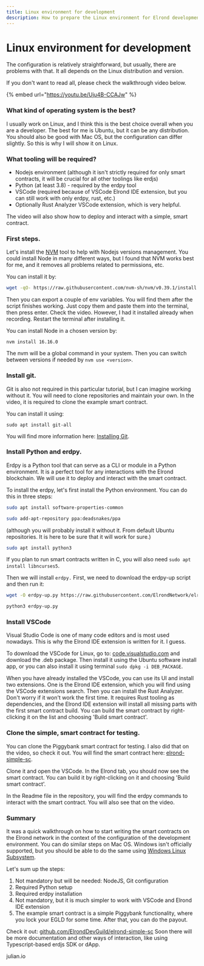 ```yaml
---
title: Linux environment for development
description: How to prepare the Linux environment for Elrond development
---
```


# Linux environment for development

The configuration is relatively straightforward, but usually, there are problems with that. It all depends on the Linux distribution and version.

If you don't want to read all, please check the walkthrough video below.

{% embed url="https://youtu.be/Uju4B-CCAJw" %}

### What kind of operating system is the best?

I usually work on Linux, and I think this is the best choice overall when you are a developer. The best for me is Ubuntu, but it can be any distribution. You should also be good with Mac OS, but the configuration can differ slightly. So this is why I will show it on Linux.

### What tooling will be required?

* Nodejs environment (although it isn't strictly required for only smart contracts, it will be crucial for all other toolings like erdjs)
* Python (at least 3.8) - required by the erdpy tool
* VSCode (required because of VSCode Elrond IDE extension, but you can still work with only erdpy, rust, etc.)
* Optionally Rust Analyzer VSCode extension, which is very helpful.

The video will also show how to deploy and interact with a simple, smart contract.

### First steps.

Let's install the [NVM](https://github.com/nvm-sh/nvm) tool to help with Nodejs versions management. You could install Node in many different ways, but I found that NVM works best for me, and it removes all problems related to permissions, etc.

You can install it by:

```bash
wget -qO- https://raw.githubusercontent.com/nvm-sh/nvm/v0.39.1/install.sh | bash
```

Then you can export a couple of env variables. You will find them after the script finishes working. Just copy them and paste them into the terminal, then press enter. Check the video. However, I had it installed already when recording. Restart the terminal after installing it.

You can install Node in a chosen version by:

```
nvm install 16.16.0
```

The nvm will be a global command in your system. Then you can switch between versions if needed by `nvm use <version>`.

### Install git.

Git is also not required in this particular tutorial, but I can imagine working without it. You will need to clone repositories and maintain your own. In the video, it is required to clone the example smart contract.

You can install it using:

```
sudo apt install git-all
```

You will find more information here: [Installing Git](https://git-scm.com/book/en/v2/Getting-Started-Installing-Git).

### Install Python and erdpy.

Erdpy is a Python tool that can serve as a CLI or module in a Python environment. It is a perfect tool for any interactions with the Elrond blockchain. We will use it to deploy and interact with the smart contract.

To install the erdpy, let's first install the Python environment. You can do this in three steps:

```bash
sudo apt install software-properties-common
```

```bash
sudo add-apt-repository ppa:deadsnakes/ppa
```

(although you will probably install it without it. From default Ubuntu repositories. It is here to be sure that it will work for sure.)

```bash
sudo apt install python3
```

If you plan to run smart contracts written in C, you will also need `sudo apt install libncurses5`.

Then we will install `erdpy.` First, we need to download the erdpy-up script and then run it:

```bash
wget -O erdpy-up.py https://raw.githubusercontent.com/ElrondNetwork/elrond-sdk-erdpy/master/erdpy-up.py
```

```bash
python3 erdpy-up.py
```

### Install VSCode

Visual Studio Code is one of many code editors and is most used nowadays. This is why the Elrond IDE extension is written for it. I guess.

To download the VSCode for Linux, go to: [code.visualstudio.com](https://code.visualstudio.com/) and download the .deb package. Then install it using the Ubuntu software install app, or you can also install it using terminal `sudo dpkg -i DEB_PACKAGE`.

When you have already installed the VSCode, you can use its UI and install two extensions. One is the Elrond IDE extension, which you will find using the VSCode extensions search. Then you can install the Rust Analyzer. Don't worry if it won't work the first time. It requires Rust tooling as dependencies, and the Elrond IDE extension will install all missing parts with the first smart contract build. You can build the smart contract by right-clicking it on the list and choosing 'Build smart contract'.

### Clone the simple, smart contract for testing.

You can clone the Piggybank smart contract for testing. I also did that on the video, so check it out. You will find the smart contract here: [elrond-simple-sc](https://github.com/ElrondDevGuild/elrond-simple-sc).

Clone it and open the VSCode. In the Elrond tab, you should now see the smart contract. You can build it by right-clicking on it and choosing 'Build smart contract'.

In the Readme file in the repository, you will find the erdpy commands to interact with the smart contract. You will also see that on the video.

### Summary

It was a quick walkthrough on how to start writing the smart contracts on the Elrond network in the context of the configuration of the development environment. You can do similar steps on Mac OS. Windows isn't officially supported, but you should be able to do the same using [Windows Linux Subsystem](https://docs.microsoft.com/en-us/windows/wsl/install).

Let's sum up the steps:

1. Not mandatory but will be needed: NodeJS, Git configuration
2. Required Python setup
3. Required erdpy installation
4. Not mandatory, but it is much simpler to work with VSCode and Elrond IDE extension
5. The example smart contract is a simple Piggybank functionality, where you lock your EGLD for some time. After that, you can do the payout.

Check it out: [github.com/ElrondDevGuild/elrond-simple-sc](https://github.com/ElrondDevGuild/elrond-simple-sc) Soon there will be more documentation and other ways of interaction, like using Typescript-based erdjs SDK or dApp.

julian.io
